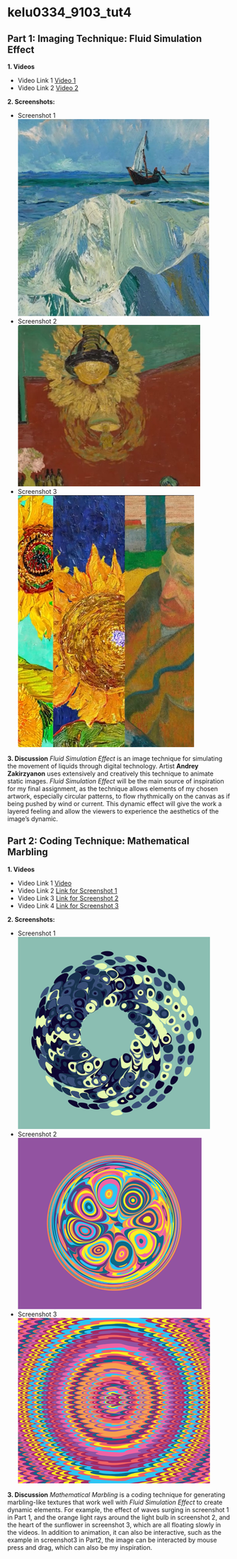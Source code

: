 # kelu0334_9103_tut4

## Part 1: Imaging Technique: Fluid Simulation Effect

**1. Videos**
- Video Link 1
[Video 1](https://www.instagram.com/reel/C07DsrXNbJa/?igsh=MTFvdWZubjk2dHlkcA==)
- Video Link 2
[Video 2](https://www.instagram.com/reel/C1Qk-qMtsPv/?igsh=MXN6dTV4bW96cG12OQ==)



**2. Screenshots:**
- Screenshot 1
![Screenshot 1](image.png)
- Screenshot 2
![Screenshot 2](image-1.png)
- Screenshot 3
![Screenshot 3](image-2.png)

**3. Discussion**
*Fluid Simulation Effect* is an image technique for simulating the movement of liquids through digital technology. Artist **Andrey Zakirzyanon** uses extensively and creatively this technique to animate static images. *Fluid Simulation Effect* will be the main source of inspiration for my final assignment, as the technique allows elements of my chosen artwork, especially circular patterns, to flow rhythmically on the canvas as if being pushed by wind or current. This dynamic effect will give the work a layered feeling and allow the viewers to experience the aesthetics of the image’s dynamic.

## Part 2: Coding Technique: Mathematical Marbling

**1. Videos**
- Video Link 1
[Video](https://thecodingtrain.com/challenges/183-mathematical-marbling)
- Video Link 2
[Link for Screenshot 1](https://editor.p5js.org/kfahn/sketches/9_zNcBI9Z)
- Video Link 3
[Link for Screenshot 2](https://stitch-bronze-decision.glitch.me/)
- Video Link 4
[Link for Screenshot 3](https://editor.p5js.org/codingtrain/sketches/kUPncgjvO)

**2. Screenshots:**
- Screenshot 1
![Screenshot 1](image-3.png)
- Screenshot 2
![Screenshot 2](image-4.png)
- Screenshot 3
![Screenshot 3](image-5.png)

**3. Discussion**
*Mathematical Marbling* is a coding technique for generating marbling-like textures that work well with *Fluid Simulation Effect* to create dynamic elements. For example, the effect of waves surging in screenshot 1 in Part 1, and the orange light rays around the light bulb in screenshot 2, and the heart of the sunflower in screenshot 3, which are all floating slowly in the videos. In addition to animation, it can also be interactive, such as the example in screenshot3 in Part2, the image can be interacted by mouse press and drag, which can also be my inspiration.